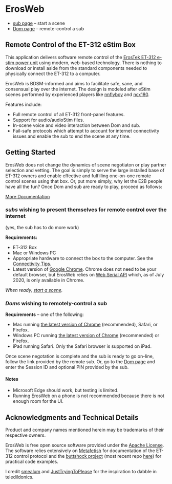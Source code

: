 # ErosWeb

* [sub page](/sub.html) – start a scene
* [Dom page](/Dom.html) – remote-control a sub

## Remote Control of the ET-312 eStim Box
This application delivers software remote control of the [ErosTek ET-312 e-stim power unit](https://erostek.com/products/et312b-digital-power-unit) using modern, web-based technology.  There is nothing to download or install aside from the standard components needed to physically connect the ET-312 to a computer.

ErosWeb is BDSM-informed and aims to facilitate safe, sane, and consensual play over the internet.  The design is modeled after eStim scenes performed by experienced players like [nnflyboy]( https://www.recon.com/nnflyboy) and [ncx180](https://www.recon.com/ncx180).

Features include:
* Full remote control of all ET-312 front-panel features.
* Support for audio/audioStim files.
* In-scene voice and video interaction between Dom and sub.
* Fail-safe protocols which attempt to account for internet connectivity issues and enable the sub to end the scene at any time.


## Getting Started

ErosWeb does not change the dynamics of scene negotiaton or play partner selection and vetting.  The goal is simply to serve the large installed base of ET-312 owners and enable effective and fulfilling one-on-one remote control scenes using that box. Or, put more simply, why let the E2B people have all the fun?  Once Dom and sub are ready to play, proceed as follows:

[More Documentation](/documentation.md)

### _subs_ wishing to present themselves for remote control over the internet

[chrome]: https://www.google.com/chrome/

 (yes, the sub has to do more work)

**Requirements:**
- ET-312 Box
- Mac or Windows PC
- Appropriate hardware to connect the box to the computer.  See the [Connectivity Tips](/documentation.md).
- Latest version of [Google Chrome][chrome].  Chrome does not need to be your default browser, but ErosWeb relies on [Web Serial API](https://github.com/WICG/serial/blob/gh-pages/EXPLAINER.md) which, as of July 2020, is only available in Chrome.

*When ready, [start a scene](/sub.html).*

### _Doms_ wishing to remotely-control a sub

**Requirements** – one of the following:
- Mac running [the latest version of Chrome][chrome] (recommended), Safari, or Firefox.
- Windows PC running [the latest version of Chrome][chrome] (recommended) or Firefox.
- iPad running Safari.  Only the Safari browser is supported on iPad.

Once scene negotation is complete and the sub is ready to go on-line, follow the link provided by the remote sub.  Or, go to the [Dom page](/Dom.html) and enter the Session ID and optional PIN provided by the sub.

#### Notes
* Microsoft Edge should work, but testing is limited.
* Running ErosWeb on a phone is not recommended because there is not enough room for the UI.

## Acknowledgments and Technical Details

Product and company names mentioned herein may be trademarks of their respective owners.

ErosWeb is free open source software provided under the [Apache License](http://www.apache.org/licenses/). The software relies extensively on [Metafetish](https://stpihkal.docs.buttplug.io/) for documentation of the ET-312 control protocol and the [buttshock project](https://github.com/buttshock) (most recent repo [here](https://github.com/nannook206/buttshock-py)) for practical code examples.

I credit [smealum](https://www.youtube.com/watch?v=CsQ2VWEfduM) and [JustTryingToPlease](https://www.recon.com/JustTryingToPlease) for the inspiration to dabble in teledildonics.
